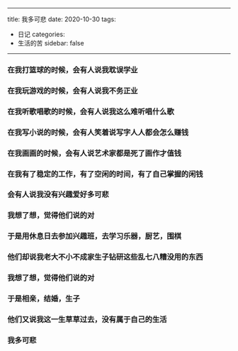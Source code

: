 
---
title: 我多可悲
date: 2020-10-30
tags:
 - 日记
categories:
 - 生活的苦
sidebar: false
---



### 在我打篮球的时候，会有人说我耽误学业

### 在我玩游戏的时候，会有人说我不务正业

### 在我听歌唱歌的时候，会有人说我这么难听唱什么歌

### 在我写小说的时候，会有人笑着说写字人人都会怎么赚钱

### 在我画画的时候，会有人说艺术家都是死了画作才值钱

### 在我有了稳定的工作，有了空闲的时间，有了自己掌握的闲钱

### 会有人说我没有兴趣爱好多可悲

### 我想了想，觉得他们说的对

### 于是用休息日去参加兴趣班，去学习乐器，厨艺，围棋

### 他们却说我老大不小不成家生子钻研这些乱七八糟没用的东西

### 我想了想，觉得他们说的对

### 于是相亲，结婚，生子

### 他们又说我这一生草草过去，没有属于自己的生活

### 我多可悲